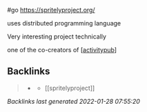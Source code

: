 #go https://spritelyproject.org/

uses distributed programming language

Very interesting project technically

one of the co-creators of [[activitypub]]

[//begin]: # "Autogenerated link references for markdown compatibility"
[activitypub]: activitypub.md "activitypub"
[//end]: # "Autogenerated link references"

## Backlinks

> - [](2021-01-23.md)
>   - [[spritelyproject]]

_Backlinks last generated 2022-01-28 07:55:20_
